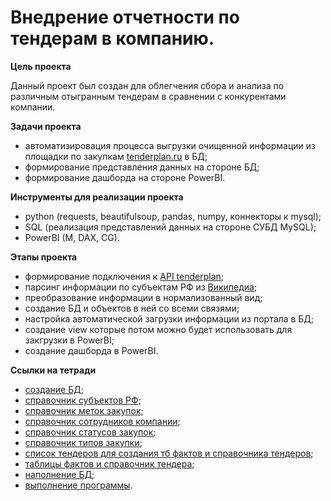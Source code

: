 # Внедрение отчетности по тендерам в компанию. 

**Цель проекта**

Данный проект был создан для облегчения сбора и анализа по различным отыгранным тендерам в сравнении с конкурентами компании.

**Задачи проекта**

- автоматизировация процесса выгрузки очищенной информации из площадки по закупкам [tenderplan.ru](https://tenderplan.ru/) в БД;
- формирование представления данных на стороне БД;
- формирование дашборда на стороне PowerBI.

**Инструменты для реализации проекта**

- python (requests, beautifulsoup, pandas, numpy, коннекторы к mysql);
- SQL (реализация представлений данных на стороне СУБД MySQL);
- PowerBI (M, DAX, CG).

**Этапы проекта**

- формирование подключения к [API tenderplan](https://tenderplan.ru/api/doc/);
- парсинг информации по субъектам РФ из [Википедиа](https://ru.wikipedia.org/wiki/%D0%A1%D1%83%D0%B1%D1%8A%D0%B5%D0%BA%D1%82%D1%8B_%D0%A0%D0%BE%D1%81%D1%81%D0%B8%D0%B9%D1%81%D0%BA%D0%BE%D0%B9_%D0%A4%D0%B5%D0%B4%D0%B5%D1%80%D0%B0%D1%86%D0%B8%D0%B8);
- преобразование информации в нормализованный вид;
- создание БД и объектов в ней со всеми связями;
- настройка автоматической загрузки информации из портала в БД;
- создание view которые потом можно будет использовать для закгрузки в PowerBI;
- создание дашборда в PowerBI.

**Ссылки на тетради**

- [создание БД](https://github.com/qwestsi81/Tenderplan/blob/main/pet/create_DB.ipynb);
- [справочник субъектов РФ](https://github.com/qwestsi81/Tenderplan/blob/main/pet/dict_region.ipynb);
- [справочник меток закупок](https://github.com/qwestsi81/Tenderplan/blob/main/pet/dict_marks.ipynb);
- [справочник сотрудников компании](https://github.com/qwestsi81/Tenderplan/blob/main/pet/dict_users.ipynb);
- [справочник статусов закупок](https://github.com/qwestsi81/Tenderplan/blob/main/pet/dict_status.ipynb);
- [справочник типов закупки](https://github.com/qwestsi81/Tenderplan/blob/main/pet/dict_placingway.ipynb);
- [список тендеров для создания тб фактов и справочника тендеров](https://github.com/qwestsi81/Tenderplan/blob/main/pet/lst_%D1%82enders.ipynb);
- [таблицы фактов и справочник тендера](https://github.com/qwestsi81/Tenderplan/blob/main/pet/df_tenders.ipynb);
- [наполнение БД](https://github.com/qwestsi81/Tenderplan/blob/main/pet/alter_incert_DB.ipynb);
- [выполнение программы](https://github.com/qwestsi81/Tenderplan/blob/main/pet/%D0%9E%D1%82%D1%80%D0%B0%D0%B1%D0%BE%D1%82%D0%BA%D0%B0%20%D1%81%D0%BA%D1%80%D0%B8%D0%BF%D1%82%D0%BE%D0%B2.ipynb).
